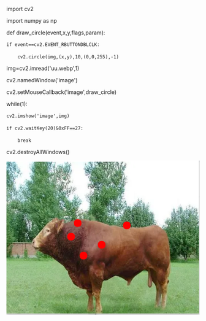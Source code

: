import cv2

import numpy as np

def draw_circle(event,x,y,flags,param):

    if event==cv2.EVENT_RBUTTONDBLCLK:
    
        cv2.circle(img,(x,y),10,(0,0,255),-1)

img=cv2.imread('uu.webp',1)

cv2.namedWindow('image')

cv2.setMouseCallback('image',draw_circle)

while(1):

    cv2.imshow('image',img)
    
    if cv2.waitKey(20)&0xFF==27:
    
        break
        
cv2.destroyAllWindows()


![](https://github.com/ophwsjtu18/ohw21f/blob/main/whx/hw2/eer.PNG)
